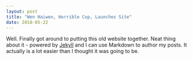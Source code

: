 ```yaml
---
layout: post
title: "Wen Haiwen, Horrible Cop, Launches Site"
date: 2018-05-22
---
```


Well. Finally got around to putting this old website together. Neat thing about it - powered by [Jekyll](http://jekyllrb.com) and I can use Markdown to author my posts. It actually is a lot easier than I thought it was going to be.
